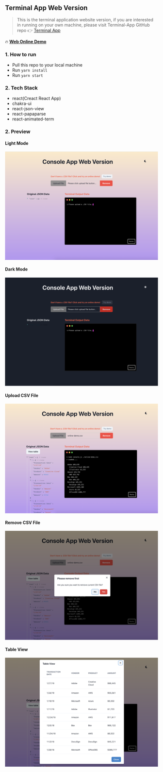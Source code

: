 ## Terminal App Web Version

> This is the terminal application website version, if you are interested in running on your own machine, please visit Terminal-App GitHub repo 👉 [Terminal App](https://github.com/ChenxiiCheng/Terminal-App)

🔥 [**Web Online Demo**](https://terminal-web.vercel.app/)

### 1. How to run

- Pull this repo to your local machine
- Run `yarn install`
- Run `yarn start`

### 2. Tech Stack

- react(Creact React App)
- chakra-ui
- react-json-view
- react-papaparse
- react-animated-term

### 2. Preview

#### Light Mode

![image-20191025143441031](./images/light-mode.png)

#### Dark Mode

![image-20191025143441031](./images/dark-mode.png)

#### Upload CSV File

![image-20191025143441031](./images/preview1.png)

#### Remove CSV File

![image-20191025143441031](./images/preview2.png)

#### Table View

![image-20191025143441031](./images/preview3.png)
